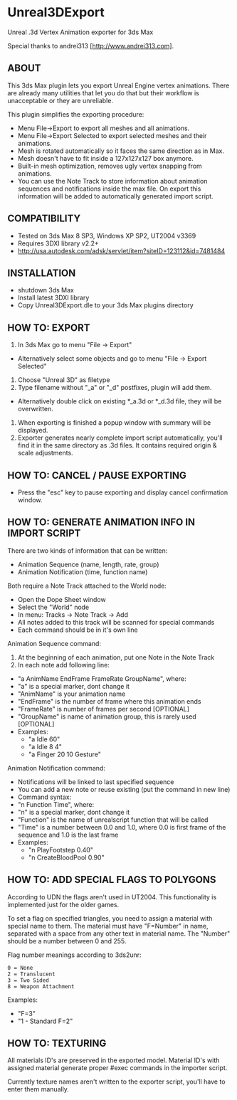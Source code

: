 # Unreal3DExport
Unreal .3d Vertex Animation exporter for 3ds Max

Special thanks to andrei313 [http://www.andrei313.com].

## ABOUT
 
This 3ds Max plugin lets you export Unreal Engine vertex animations. There are already many utilities that let you do that but their workflow is unacceptable or they are unreliable.

This plugin simplifies the exporting procedure:
 * Menu File->Export to export all meshes and all animations.
 * Menu File->Export Selected to export selected meshes and their animations.
 * Mesh is rotated automatically so it faces the same direction as in Max.
 * Mesh doesn't have to fit inside a 127x127x127 box anymore.
 * Built-in mesh optimization, removes ugly vertex snapping from animations.
 * You can use the Note Track to store information about animation sequences   and notifications inside the max file. On export this information will be added to automatically generated import script.

## COMPATIBILITY

* Tested on 3ds Max 8 SP3, Windows XP SP2, UT2004 v3369
* Requires 3DXI library v2.2+
 * http://usa.autodesk.com/adsk/servlet/item?siteID=123112&id=7481484
 
## INSTALLATION

* shutdown 3ds Max
* Install latest 3DXI library
* Copy Unreal3DExport.dle to your 3ds Max plugins directory
 


## HOW TO: EXPORT

1. In 3ds Max go to menu "File -> Export"
 * Alternatively select some objects and go to menu "File -> Export Selected"
1. Choose "Unreal 3D" as filetype
1. Type filename without "_a" or "_d" postfixes, plugin will add them.
 * Alternatively double click on existing *_a.3d or *_d.3d file, they will be
     overwritten.
1. When exporting is finished a popup window with summary will be displayed.
1. Exporter generates nearly complete import script automatically, you'll find it in the same directory as .3d files. It contains required origin & scale adjustments.
   
   
      
## HOW TO: CANCEL / PAUSE EXPORTING

* Press the "esc" key to pause exporting and display cancel confirmation window.
   


## HOW TO: GENERATE ANIMATION INFO IN IMPORT SCRIPT

There are two kinds of information that can be written:
 * Animation Sequence (name, length, rate, group)
 * Animation Notification (time, function name)
 
Both require a Note Track attached to the World node:
 * Open the Dope Sheet window
 * Select the "World" node
 * In menu: Tracks -> Note Track -> Add
 * All notes added to this track will be scanned for special commands
 * Each command should be in it's own line
  
Animation Sequence command:
1. At the beginning of each animation, put one Note in the Note Track
1. In each note add following line: 
 * "a AnimName EndFrame FrameRate GroupName", where: 
  * "a" is a special marker, dont change it
  * "AnimName" is your animation name 
  * "EndFrame" is the number of frame where this animation ends
  * "FrameRate" is number of frames per second [OPTIONAL]
  * "GroupName" is name of animation group, this is rarely used [OPTIONAL]
 * Examples: 
   * "a Idle 60"
   * "a Idle 8 4"
   * "a Finger 20 10 Gesture"
      
Animation Notification command:
 * Notifications will be linked to last specified sequence
 * You can add a new note or reuse existing (put the command in new line)
 * Command syntax:
  * "n Function Time", where:
   * "n" is a special marker, dont change it
   * "Function" is the name of unrealscript function that will be called
   * "Time" is a number between 0.0 and 1.0, where 0.0 is first frame of the sequence and 1.0 is the last frame
 * Examples: 
   * "n PlayFootstep 0.40"
   * "n CreateBloodPool 0.90"
 
 
 
## HOW TO: ADD SPECIAL FLAGS TO POLYGONS

According to UDN the flags aren't used in UT2004. This functionality is  implemented just for the older games.

To set a flag on specified triangles, you need to assign a material with special name to them. The material must have "F=Number" in name, separated  with a space from any other text in material name. The "Number" should be a number between 0 and 255.

Flag number meanings according to 3ds2unr:
 ```
 0 = None
 2 = Translucent
 3 = Two Sided
 8 = Weapon Attachment
 ```
 Examples:
  * "F=3"
  * "1 - Standard F=2"



## HOW TO: TEXTURING

All materials ID's are preserved in the exported model. Material ID's with assigned material generate proper #exec commands in the importer script. 

Currently texture names aren't written to the exporter script, you'll have to enter them manually.
 
